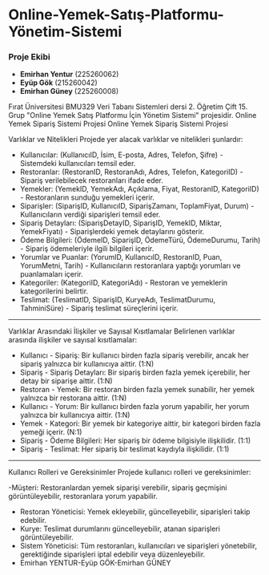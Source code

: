 # Online-Yemek-Satış-Platformu-Yönetim-Sistemi
### Proje Ekibi

- **Emirhan Yentur** (225260062)
- **Eyüp Gök** (215260042)
- **Emirhan Güney** (225260008)
  
Fırat Üniversitesi BMU329 Veri Tabanı Sistemleri dersi 2. Öğretim Çift 15. Grup "Online Yemek Satış Platformu İçin Yönetim Sistemi" projesidir. Online Yemek Sipariş Sistemi Projesi
Online Yemek Sipariş Sistemi Projesi

Varlıklar ve Nitelikleri
Projede yer alacak varlıklar ve nitelikleri şunlardır:

- Kullanıcılar: (KullanıcıID, İsim, E-posta, Adres, Telefon, Şifre) - Sistemdeki kullanıcıları temsil eder.
- Restoranlar: (RestoranID, RestoranAdı, Adres, Telefon, KategoriID) - Sipariş verilebilecek restoranları ifade eder.
- Yemekler: (YemekID, YemekAdı, Açıklama, Fiyat, RestoranID, KategoriID) - Restoranların sunduğu yemekleri içerir.
- Siparişler: (SiparişID, KullanıcıID, SiparişZamanı, ToplamFiyat, Durum) - Kullanıcıların verdiği siparişleri temsil eder.
- Sipariş Detayları: (SiparişDetayID, SiparişID, YemekID, Miktar, YemekFiyatı) - Siparişlerdeki yemek detaylarını gösterir.
- Ödeme Bilgileri: (ÖdemeID, SiparişID, ÖdemeTürü, ÖdemeDurumu, Tarih) - Sipariş ödemeleriyle ilgili bilgileri içerir.
- Yorumlar ve Puanlar: (YorumID, KullanıcıID, RestoranID, Puan, YorumMetni, Tarih) - Kullanıcıların restoranlara yaptığı yorumları ve puanlamaları içerir.
- Kategoriler: (KategoriID, KategoriAdı) - Restoran ve yemeklerin kategorilerini belirtir.
- Teslimat: (TeslimatID, SiparişID, KuryeAdı, TeslimatDurumu, TahminiSüre) - Sipariş teslimat süreçlerini içerir.

---
Varlıklar Arasındaki İlişkiler ve Sayısal Kısıtlamalar
Belirlenen varlıklar arasında ilişkiler ve sayısal kısıtlamalar:

- Kullanıcı - Sipariş: Bir kullanıcı birden fazla sipariş verebilir, ancak her sipariş yalnızca bir kullanıcıya aittir. (1:N)
- Sipariş - Sipariş Detayları: Bir sipariş birden fazla yemek içerebilir, her detay bir siparişe aittir. (1:N)
- Restoran - Yemek: Bir restoran birden fazla yemek sunabilir, her yemek yalnızca bir restorana aittir. (1:N)
- Kullanıcı - Yorum: Bir kullanıcı birden fazla yorum yapabilir, her yorum yalnızca bir kullanıcıya aittir. (1:N)
- Yemek - Kategori: Bir yemek bir kategoriye aittir, bir kategori birden fazla yemeği içerir. (N:1)
- Sipariş - Ödeme Bilgileri: Her sipariş bir ödeme bilgisiyle ilişkilidir. (1:1)
- Sipariş - Teslimat: Her sipariş bir teslimat kaydıyla ilişkilidir. (1:1)

---

Kullanıcı Rolleri ve Gereksinimler Projede kullanıcı rolleri ve gereksinimler:

-Müşteri: Restoranlardan yemek siparişi verebilir, sipariş geçmişini görüntüleyebilir, restoranlara yorum yapabilir.
- Restoran Yöneticisi: Yemek ekleyebilir, güncelleyebilir, siparişleri takip edebilir.
- Kurye: Teslimat durumlarını güncelleyebilir, atanan siparişleri görüntüleyebilir.
- Sistem Yöneticisi: Tüm restoranları, kullanıcıları ve siparişleri yönetebilir, gerektiğinde siparişleri iptal edebilir veya düzenleyebilir.
- Emirhan YENTUR-Eyüp GÖK-Emirhan GÜNEY
